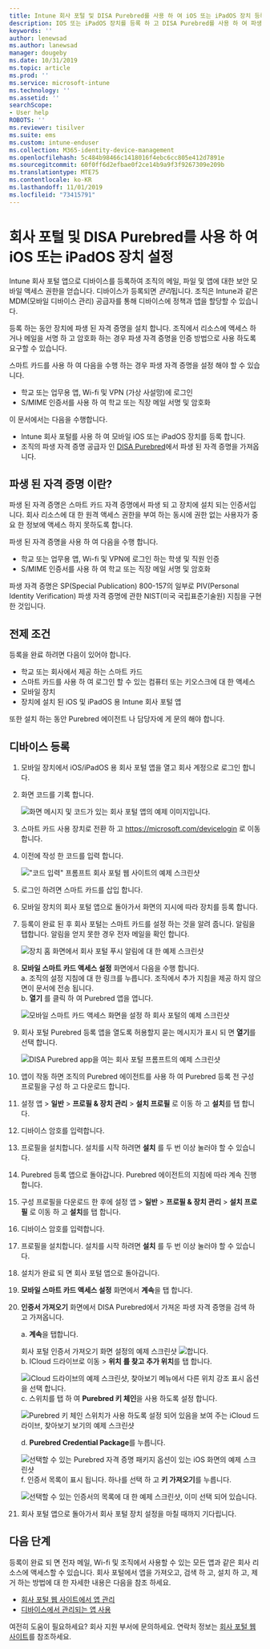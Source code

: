 ```yaml
---
title: Intune 회사 포털 및 DISA Purebred를 사용 하 여 iOS 또는 iPadOS 장치 등록
description: IOS 또는 iPadOS 장치를 등록 하 고 DISA Purebred를 사용 하 여 파생 된 자격 증명 인증을 설정 하는 방법을 알아봅니다.
keywords: ''
author: lenewsad
ms.author: lanewsad
manager: dougeby
ms.date: 10/31/2019
ms.topic: article
ms.prod: ''
ms.service: microsoft-intune
ms.technology: ''
ms.assetid: ''
searchScope:
- User help
ROBOTS: ''
ms.reviewer: tisilver
ms.suite: ems
ms.custom: intune-enduser
ms.collection: M365-identity-device-management
ms.openlocfilehash: 5c484b98466c1418016f4ebc6cc805e412d7891e
ms.sourcegitcommit: 60f0ff6d2efbae0f2ce14b9a9f3f9267309e209b
ms.translationtype: MTE75
ms.contentlocale: ko-KR
ms.lasthandoff: 11/01/2019
ms.locfileid: "73415791"
---
```

# <a name="set-up-ios-or-ipados-device-with-company-portal-and-disa-purebred"></a>회사 포털 및 DISA Purebred를 사용 하 여 iOS 또는 iPadOS 장치 설정  

Intune 회사 포털 앱으로 디바이스를 등록하여 조직의 메일, 파일 및 앱에 대한 보안 모바일 액세스 권한을 얻습니다. 디바이스가 등록되면 *관리*됩니다. 조직은 Intune과 같은 MDM(모바일 디바이스 관리) 공급자를 통해 디바이스에 정책과 앱을 할당할 수 있습니다.  

등록 하는 동안 장치에 파생 된 자격 증명을 설치 합니다. 조직에서 리소스에 액세스 하거나 메일을 서명 하 고 암호화 하는 경우 파생 자격 증명을 인증 방법으로 사용 하도록 요구할 수 있습니다. 

스마트 카드를 사용 하 여 다음을 수행 하는 경우 파생 자격 증명을 설정 해야 할 수 있습니다.

* 학교 또는 업무용 앱, Wi-fi 및 VPN (가상 사설망)에 로그인
* S/MIME 인증서를 사용 하 여 학교 또는 직장 메일 서명 및 암호화  

이 문서에서는 다음을 수행합니다.  

   * Intune 회사 포털를 사용 하 여 모바일 iOS 또는 iPadOS 장치를 등록 합니다.  
   * 조직의 파생 자격 증명 공급자 인 [DISA Purebred](https://cyber.mil/pki-pke/purebred/)에서 파생 된 자격 증명을 가져옵니다.  

## <a name="what-are-derived-credentials"></a>파생 된 자격 증명 이란?  
파생 된 자격 증명은 스마트 카드 자격 증명에서 파생 되 고 장치에 설치 되는 인증서입니다. 회사 리소스에 대 한 원격 액세스 권한을 부여 하는 동시에 권한 없는 사용자가 중요 한 정보에 액세스 하지 못하도록 합니다.  

파생 된 자격 증명을 사용 하 여 다음을 수행 합니다. 
* 학교 또는 업무용 앱, Wi-fi 및 VPN에 로그인 하는 학생 및 직원 인증
* S/MIME 인증서를 사용 하 여 학교 또는 직장 메일 서명 및 암호화

파생 자격 증명은 SP(Special Publication) 800-157의 일부로 PIV(Personal Identity Verification) 파생 자격 증명에 관한 NIST(미국 국립표준기술원) 지침을 구현한 것입니다.  

## <a name="prerequisites"></a>전제 조건

 등록을 완료 하려면 다음이 있어야 합니다.

* 학교 또는 회사에서 제공 하는 스마트 카드
* 스마트 카드를 사용 하 여 로그인 할 수 있는 컴퓨터 또는 키오스크에 대 한 액세스
* 모바일 장치
* 장치에 설치 된 iOS 및 iPadOS 용 Intune 회사 포털 앱   

또한 설치 하는 동안 Purebred 에이전트 나 담당자에 게 문의 해야 합니다.      

## <a name="enroll-device"></a>디바이스 등록  
1. 모바일 장치에서 iOS/iPadOS 용 회사 포털 앱을 열고 회사 계정으로 로그인 합니다.  

2. 화면 코드를 기록 합니다.  

    ![화면 메시지 및 코드가 있는 회사 포털 앱의 예제 이미지입니다.](./media/copy-code-intercede.png)  
3. 스마트 카드 사용 장치로 전환 하 고 https://microsoft.com/devicelogin 로 이동 합니다. 
4. 이전에 작성 한 코드를 입력 합니다.  

    !["코드 입력" 프롬프트 회사 포털 웹 사이트의 예제 스크린샷](./media/enter-code-intercede.png)   

5. 로그인 하려면 스마트 카드를 삽입 합니다.  
6. 모바일 장치의 회사 포털 앱으로 돌아가서 화면의 지시에 따라 장치를 등록 합니다.  
7. 등록이 완료 된 후 회사 포털는 스마트 카드를 설정 하는 것을 알려 줍니다. 알림을 탭합니다. 알림을 얻지 못한 경우 전자 메일을 확인 합니다.   

    ![장치 홈 화면에서 회사 포털 푸시 알림에 대 한 예제 스크린샷](./media/action-required-in-app-intercede.png)  
8. **모바일 스마트 카드 액세스 설정** 화면에서 다음을 수행 합니다.  
    a. 조직의 설정 지침에 대 한 링크를 누릅니다. 조직에서 추가 지침을 제공 하지 않으면이 문서에 전송 됩니다.  
    b. **열기** 를 클릭 하 여 Purebred 앱을 엽니다.  

    ![모바일 스마트 카드 액세스 화면을 설정 하 회사 포털의 예제 스크린샷](./media/smart-card-open-disa-purebred.png)  
9. 회사 포털 Purebred 등록 앱을 열도록 허용할지 묻는 메시지가 표시 되 면 **열기**를 선택 합니다.   

    ![DISA Purebred app을 여는 회사 포털 프롬프트의 예제 스크린샷](./media/open-app-prompt-disa-purbred.png)  
10. 앱이 작동 하면 조직의 Purebred 에이전트를 사용 하 여 Purebred 등록 전 구성 프로필을 구성 하 고 다운로드 합니다.   
11. 설정 앱 > **일반** > **프로필 & 장치 관리** > **설치 프로필** 로 이동 하 고 **설치**를 탭 합니다.  
12. 디바이스 암호를 입력합니다.  
13. 프로필을 설치합니다. 설치를 시작 하려면 **설치** 를 두 번 이상 눌러야 할 수 있습니다. 
14. Purebred 등록 앱으로 돌아갑니다. Purebred 에이전트의 지침에 따라 계속 진행 합니다.  
 
15. 구성 프로필을 다운로드 한 후에 설정 앱 > **일반** > **프로필 & 장치 관리** > **설치 프로필** 로 이동 하 고 **설치**를 탭 합니다.   
16.  디바이스 암호를 입력합니다.
17. 프로필을 설치합니다. 설치를 시작 하려면 **설치** 를 두 번 이상 눌러야 할 수 있습니다. 
18. 설치가 완료 되 면 회사 포털 앱으로 돌아갑니다.  
19.  **모바일 스마트 카드 액세스 설정** 화면에서 **계속**을 탭 합니다.  

20. **인증서 가져오기** 화면에서 DISA Purebred에서 가져온 파생 자격 증명을 검색 하 고 가져옵니다.  

    a. **계속**을 탭합니다.   

    회사 포털 인증서 가져오기 화면 설정의 예제 스크린샷 ![합니다.](./media/import-certificate-disa-purebred.png)  
    b. ICloud 드라이브로 이동 > **위치** **를 찾고** **추가 위치**를 탭 합니다.  

    ![iCloud 드라이브의 예제 스크린샷, 찾아보기 메뉴에서 다른 위치 강조 표시 옵션을 선택 합니다.](./media/icloud-drive-more-locations.png)  
    c. 스위치를 탭 하 여 **Purebred 키 체인**을 사용 하도록 설정 합니다.  

    ![Purebred 키 체인 스위치가 사용 하도록 설정 되어 있음을 보여 주는 iCloud 드라이브, 찾아보기 보기의 예제 스크린샷](./media/icloud-drive-enable-purebred-keychain.png)   

    d. **Purebred Credential Package**를 누릅니다.  

    ![선택할 수 있는 Purebred 자격 증명 패키지 옵션이 있는 iOS 화면의 예제 스크린샷](./media/purebred-credential-package.png)  
    f. 인증서 목록이 표시 됩니다. 하나를 선택 하 고 **키 가져오기**를 누릅니다.  

    ![선택할 수 있는 인증서의 목록에 대 한 예제 스크린샷, 이미 선택 되어 있습니다.](./media/import-purebred-keychain.png) 
21. 회사 포털 앱으로 돌아가서 회사 포털 장치 설정을 마칠 때까지 기다립니다.   

## <a name="next-steps"></a>다음 단계  
등록이 완료 되 면 전자 메일, Wi-fi 및 조직에서 사용할 수 있는 모든 앱과 같은 회사 리소스에 액세스할 수 있습니다. 회사 포털에서 앱을 가져오고, 검색 하 고, 설치 하 고, 제거 하는 방법에 대 한 자세한 내용은 다음을 참조 하세요.

* [회사 포털 웹 사이트에서 앱 관리](manage-apps-cpweb.md)  
* [디바이스에서 관리되는 앱 사용](use-managed-apps-on-your-device-ios.md)  

여전히 도움이 필요하세요? 회사 지원 부서에 문의하세요. 연락처 정보는 [회사 포털 웹 사이트](https://go.microsoft.com/fwlink/?linkid=2010980)를 참조하세요.

